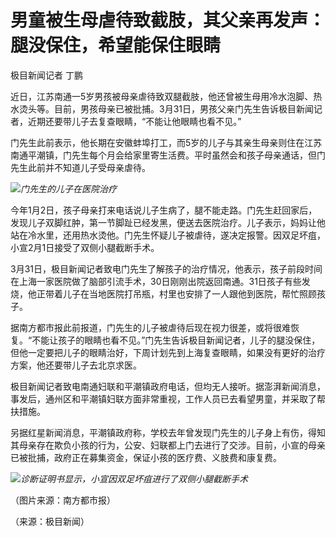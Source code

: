 # 男童被生母虐待致截肢，其父亲再发声：腿没保住，希望能保住眼睛

极目新闻记者 丁鹏

近日，江苏南通一5岁男孩被母亲虐待致双腿截肢，他还曾被生母用冷水泡脚、热水烫头等。目前，男孩母亲已被批捕。3月31日，男孩父亲门先生告诉极目新闻记者，近期还要带儿子去复查眼睛，“不能让他眼睛也看不见。”

门先生此前表示，他长期在安徽蚌埠打工，而5岁的儿子与其亲生母亲则住在江苏南通平潮镇，门先生每个月会给家里寄生活费。平时虽然会和孩子母亲通话，但门先生此前并不知道儿子受母亲虐待。

![](https://inews.gtimg.com/news_bt/OJgfYTkUqzB4v7r6JETu7k9WaSW5L_GhQCC2kUEiSqdCUAA/1000)_门先生的儿子在医院治疗_

今年1月2日，孩子母亲打来电话说儿子生病了，腿不能走路。门先生赶回家后，发现儿子双脚红肿，第一节脚趾已经发黑，便送去医院治疗。儿子表示，妈妈让他站在冷水里，还用热水烫他。门先生怀疑儿子被虐待，遂决定报警。因双足坏疽，小宣2月1日接受了双侧小腿截断手术。

3月31日，极目新闻记者致电门先生了解孩子的治疗情况，他表示，孩子前段时间在上海一家医院做了脑部引流手术，30日刚刚出院返回南通。31日孩子有些发烧，他正带着儿子在当地医院打吊瓶，村里也安排了一人跟他到医院，帮忙照顾孩子。

据南方都市报此前报道，门先生的儿子被虐待后现在视力很差，或将很难恢复。“不能让孩子的眼睛也看不见。”门先生告诉极目新闻记者，儿子的腿没保住，但他一定要把儿子的眼睛治好，下周计划先到上海复查眼睛，如果没有更好的治疗方案，他还要带儿子去北京求医。

极目新闻记者致电南通妇联和平潮镇政府电话，但均无人接听。据澎湃新闻消息，事发后，通州区和平潮镇妇联方面非常重视，工作人员已去看望男童，并采取了帮扶措施。

另据红星新闻消息，平潮镇政府称，学校去年曾发现门先生的儿子身上有伤，得知其母亲存在欺负小孩的行为，公安、妇联都上门去进行了交涉。目前，小宣的母亲已被批捕，政府正在募集资金，保证小孩的医疗费、义肢费和康复费。

![](https://inews.gtimg.com/news_bt/OR5RJpyxXD43jUyRHXrADR9nCuVFpYj6Qsk0WIoHuxosQAA/1000)_诊断证明书显示，小宣因双足坏疽进行了双侧小腿截断手术_

（图片来源：南方都市报）

（来源：极目新闻）

